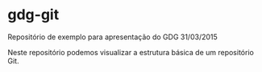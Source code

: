 # gdg-git
Repositório de exemplo para apresentação do GDG 31/03/2015

Neste repositório podemos visualizar a estrutura básica de um repositório Git.
